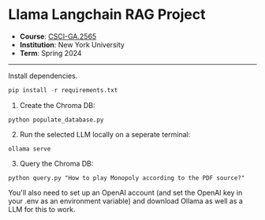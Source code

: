 # Llama Langchain RAG Project
- **Course**: [CSCI-GA.2565](https://www.sainingxie.com/ml-spring24/)
- **Institution**: New York University
- **Term**: Spring 2024

---

Install dependencies.

```python
pip install -r requirements.txt
```

1. Create the Chroma DB:
```
python populate_database.py
```

2. Run the selected LLM locally on a seperate terminal:
```
ollama serve
```

3. Query the Chroma DB:
```
python query.py "How to play Monopoly according to the PDF source?"
```

You'll also need to set up an OpenAI account (and set the OpenAI key in your .env as an environment variable) and download Ollama as well as a LLM for this to work.

